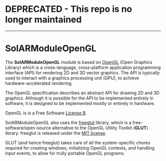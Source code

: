 # DEPRECATED - This repo is no longer maintained

----

# SolARModuleOpenGL

The **SolARModuleOpenGL** module is based on [OpenGL](https://www.opengl.org/) (Open Graphics Library) which is a cross-language, cross-platform application programming interface (API) for rendering 2D and 3D vector graphics. The API is typically used to interact with a graphics processing unit (GPU), to achieve hardware-accelerated rendering.

The OpenGL specification describes an abstract API for drawing 2D and 3D graphics. Although it is possible for the API to be implemented entirely in software, it is designed to be implemented mostly or entirely in hardware. 

OpenGL is is a Free Software [License B](https://directory.fsf.org/wiki/License:SGI-B-2.0).

SolARModuleOpenGL also uses the [freeglut](http://freeglut.sourceforge.net/) library, which is a free-software/open-source alternative to the OpenGL Utility Toolkit (**GLUT**) library. freeglut is released under the [MIT license](https://opensource.org/licenses/MIT).

GLUT (and hence freeglut) takes care of all the system-specific chores required for creating windows, initializing OpenGL contexts, and handling input events, to allow for trully portable OpenGL programs.
